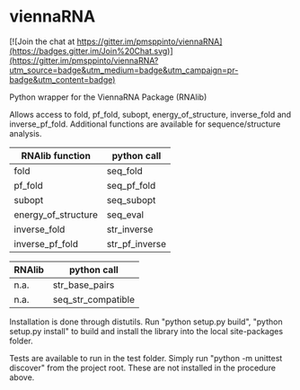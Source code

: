viennaRNA
=========

[![Join the chat at https://gitter.im/pmsppinto/viennaRNA](https://badges.gitter.im/Join%20Chat.svg)](https://gitter.im/pmsppinto/viennaRNA?utm_source=badge&utm_medium=badge&utm_campaign=pr-badge&utm_content=badge)

Python wrapper for the ViennaRNA Package (RNAlib)

Allows access to fold, pf_fold, subopt, energy_of_structure, inverse_fold and
inverse_pf_fold. Additional functions are available for sequence/structure 
analysis.

|RNAlib function      |python call         |
|---------------------|--------------------|
|fold                 |seq_fold            |
|pf_fold              |seq_pf_fold         |
|subopt               |seq_subopt          |
|energy_of_structure  |seq_eval            |
|inverse_fold         |str_inverse         |
|inverse_pf_fold      |str_pf_inverse      |

|RNAlib               |python call         |
|---------------------|--------------------|
|n.a.                 |str_base_pairs      |
|n.a.                 |seq_str_compatible  |

Installation is done through distutils. Run "python setup.py build", "python 
setup.py install" to build and install the library into the local site-packages
folder.

Tests are available to run in the test folder. Simply run "python -m unittest 
discover" from the project root. These are not installed in the procedure above.